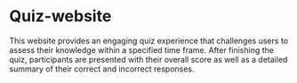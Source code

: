 # Quiz-website
This website provides an engaging quiz experience that challenges users to assess their knowledge within a specified time frame. After finishing the quiz, participants are presented with their overall score as well as a detailed summary of their correct and incorrect responses.
